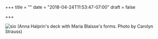+++
title = ""
date = "2018-04-24T11:53:47-07:00"
draft = false

+++

![sio](skc_blaisse.jpg)
(Anna Halprin's deck with Maria Blaisse's forms. Photo by Carolyn Strauss)
